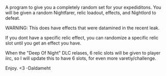 A program to give you a completely random set for your expediditons.
You will be given a random Nightfarer, relic loadout, effects, and Nightlord to defeat.

WARNING: This does have effects that were datamined in the recent leak.

If you dont have a specific relic effect, you can randomize a specific relic slot until you get an effect you have.

When the "Deep Of Night" DLC relases, 6 relic slots will be given to player iirc, so I will update this to have 6 slots, for even more varetiy/challenge.

Enjoy. <3
-Daldameht

